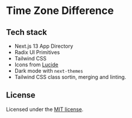 # Time Zone Difference

## Tech stack

- Next.js 13 App Directory
- Radix UI Primitives
- Tailwind CSS
- Icons from [Lucide](https://lucide.dev)
- Dark mode with `next-themes`
- Tailwind CSS class sortin, merging and linting.

## License

Licensed under the [MIT license](https://github.com/shadcn/ui/blob/main/LICENSE.md).
